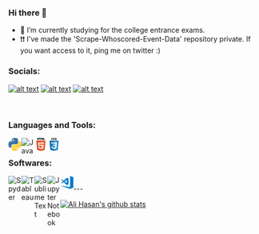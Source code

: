### Hi there 👋

<!--- 🔭 I’m currently working on creating a package for scraping Whoscored.-->
- 🌱 I’m currently studying for the college entrance exams.
- ❗❗ I've made the 'Scrape-Whoscored-Event-Data' repository private. If you want access to it, ping me on twitter :)  


### Socials:


[![alt text][1.1]][1]
[![alt text][2.1]][2]
[![alt text][3.1]][3]


[1.1]: https://img.shields.io/badge/LinkedIn-0077B5?style=for-the-badge&logo=linkedin&logoColor=white
[2.1]: https://img.shields.io/badge/Twitter-1DA1F2?style=for-the-badge&logo=twitter&logoColor=white (twitter icon with padding)
[3.1]: https://img.shields.io/badge/Instagram-E4405F?style=for-the-badge&logo=instagram&logoColor=white (github icon with padding)


[1]: http://www.linkedin.com/in/ali-hasan-khan-56808b123/
[2]: http://www.twitter.com/rockingAli5
[3]: http://www.instagram.com/rocking_ali
<br/>


### Languages and Tools:


<a href="https://www.python.org" target="_blank"> <img align="left" alt="Python" width="26px" src="https://github.com/Aakarsh-B/trying-repos/blob/master/python-5.svg?raw=true"/> </a>
<img align="left" alt="Java" width="26px" src="https://camo.githubusercontent.com/a870803f30db1d15495072fa9e946a7fa6a6fc1a47fe12324aaf7509c410fc4a/68747470733a2f2f6564656e742e6769746875622e696f2f537570657254696e7949636f6e732f696d616765732f7376672f6a6176612e737667"/>
<a href="https://www.w3.org/html/" target="_blank"><img align="left" alt="HTML5" width="26px" src="https://raw.githubusercontent.com/github/explore/80688e429a7d4ef2fca1e82350fe8e3517d3494d/topics/html/html.png" /></a>
<a href="https://www.w3schools.com/css/" target="_blank"><img align="left" alt="CSS3" width="26px" src="https://raw.githubusercontent.com/github/explore/80688e429a7d4ef2fca1e82350fe8e3517d3494d/topics/css/css.png" /></a>


<br/>


### Softwares:


<img align="left" alt="Spyder" width="26px" src="https://avatars.githubusercontent.com/u/1284937?s=200&v=4" />
<img align="left" alt="Tableau" width="26px" src="https://cdn.worldvectorlogo.com/logos/tableau-software.svg" />
<img align="left" alt="Sublime Text" width="26px" src="https://camo.githubusercontent.com/2149a07e09a12ecfee1e97d8a8531ff3e477868266f0ff5c1c0348cd5306bd2c/68747470733a2f2f6564656e742e6769746875622e696f2f537570657254696e7949636f6e732f696d616765732f7376672f7375626c696d65746578742e737667" />
<img align="left" alt="Jupyter Notebook" width="26px" src="https://upload.wikimedia.org/wikipedia/commons/thumb/3/38/Jupyter_logo.svg/1200px-Jupyter_logo.svg.png" />
<img align="left" alt="Visual Studio Code" width="26px" src="https://raw.githubusercontent.com/github/explore/80688e429a7d4ef2fca1e82350fe8e3517d3494d/topics/visual-studio-code/visual-studio-code.png" />


<br/>
---


[![Ali Hasan's github stats](https://github-readme-stats.vercel.app/api?username=Ali-Hasan-Khan&show_icons=true&theme=radical)](https://github.com/Ali-Hasan-Khan/github-readme-stats)





<!--
**Ali-Hasan-Khan/Ali-Hasan-Khan** is a ✨ _special_ ✨ repository because its `README.md` (this file) appears on your GitHub profile.

Here are some ideas to get you started:

- 🔭 I’m currently working on creating a package for scraping whoscored
- 🌱 I’m currently learning CNN
- 👯 I’m looking to collaborate on ...
- 🤔 I’m looking for help with ...
- 💬 Ask me about ...
- 📫 How to reach me: ...
- 😄 Pronouns: ...
- ⚡ Fun fact: ...
-->
